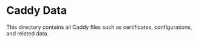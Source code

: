 # Caddy Data

This directory contains all Caddy files such as certificates, configurations, and related data.